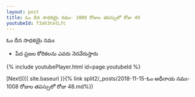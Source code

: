 ```yaml
---
layout: post
title: ఓం దీన సాధకయై నమః- 1008 రోజుల తపస్సులో రోజు 49
youtubeId: f3ah3tetLfc
---
```

 
 
 ఓం దీన సాధకయై నమః  
 
 -  పేద ప్రజల కోరికలను ఎవరు నెరవేరుస్తారు 
 
  
 
  
 
 
 
 
 
 


{% include youtubePlayer.html id=page.youtubeId %}
 
[Next]({{ site.baseurl }}{% link  split2/_posts/2018-11-15-ఓం అధీనాయ నమః- 1008 రోజుల తపస్సులో రోజు 48.md%})
 
